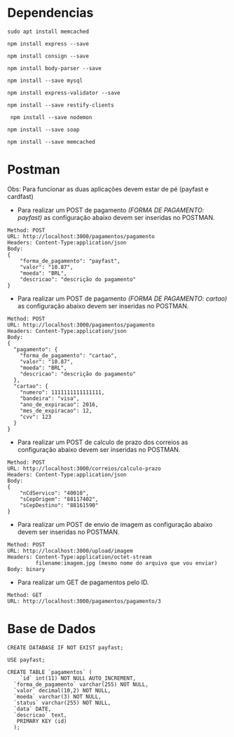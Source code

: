# Dependencias
``` sudo apt install memcached ```

``` npm install express --save ```

``` npm install consign --save ```

``` npm install body-parser --save ```

``` npm install --save mysql ```

``` npm install express-validator --save ```

``` npm install --save restify-clients ```

``` npm install --save nodemon```

``` npm install --save soap ```

``` npm install --save memcached ```

# Postman

Obs: Para funcionar as duas aplicações devem estar de pé (payfast e cardfast)

* Para realizar um POST de pagamento <em> (FORMA DE PAGAMENTO: payfast)</em> as configuração abaixo devem ser inseridas no POSTMAN.

```
Method: POST
URL: http://localhost:3000/pagamentos/pagamento
Headers: Content-Type:application/json
Body:
{
    "forma_de_pagamento": "payfast",
    "valor": "10.87",
    "moeda": "BRL",
    "descricao": "descrição do pagamento"
}
```

* Para realizar um POST de pagamento <em> (FORMA DE PAGAMENTO: cartao)</em> as configuração abaixo devem ser inseridas no POSTMAN.

```
Method: POST
URL: http://localhost:3000/pagamentos/pagamento
Headers: Content-Type:application/json
Body:
{
  "pagamento": {
    "forma_de_pagamento": "cartao",
    "valor": "10.87",
    "moeda": "BRL",
    "descricao": "descrição do pagamento"
  },
  "cartao": {
    "numero": 1111111111111111,
    "bandeira": "visa",
    "ano_de_expiracao": 2016,
    "mes_de_expiracao": 12,
    "cvv": 123
  }
}
```

* Para realizar um POST de calculo de prazo dos correios as configuração abaixo devem ser inseridas no POSTMAN.

```
Method: POST
URL: http://localhost:3000/correios/calculo-prazo
Headers: Content-Type:application/json
Body:
{
    "nCdServico": "40010",
	"sCepOrigem": "88117402",
	"sCepDestino": "88161590"
}
```

* Para realizar um POST de envio de imagem as configuração abaixo devem ser inseridas no POSTMAN.

```
Method: POST
URL: http://localhost:3000/upload/imagem
Headers: Content-Type:application/octet-stream
         filename:imagem.jpg (mesmo nome do arquivo que vou enviar)
Body: binary
```

* Para realizar um GET de pagamentos pelo ID.

```
Method: GET
URL: http://localhost:3000/pagamentos/pagamento/3
```

# Base de Dados
```
CREATE DATABASE IF NOT EXIST payfast;

USE payfast;

CREATE TABLE `pagamentos` (
    `id` int(11) NOT NULL AUTO_INCREMENT,
  `forma_de_pagamento` varchar(255) NOT NULL,
  `valor` decimal(10,2) NOT NULL,
  `moeda` varchar(3) NOT NULL,
  `status` varchar(255) NOT NULL,
  `data` DATE,
  `descricao` text,
   PRIMARY KEY (id)
  );
```